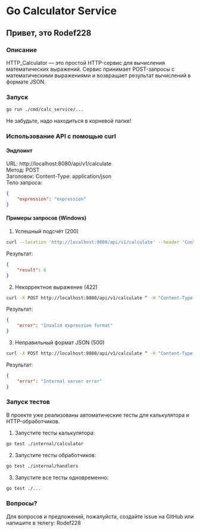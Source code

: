 # Go Calculator Service

## Привет, это Rodef228

### Описание
HTTP_Calculator — это простой HTTP-сервис для вычисления математических выражений. Сервис принимает POST-запросы с математическими выражениями и возвращает результат вычислений в формате JSON.

### Запуск
```bash
go run ./cmd/calc_service/...
```
Не забудьте, надо находиться в корневой папке!

### Использование API с помощью curl

#### Эндпоинт
URL: http://localhost:8080/api/v1/calculate<br>
Метод: POST<br>
Заголовок: Content-Type: application/json<br>
Тело запроса:<br>
```json
{
    "expression": "expression"
}
```


#### Примеры запросов (Windows)
1. Успешный подсчёт (200)
```bash
curl --location 'http://localhost:8080/api/v1/calculate' --header 'Content-Type: application/json' --data '{"expression":"2+2*2"}'
```

Результат:
```json
{
    "result": 6
}
```


2. Некорректное выражение (422)
```bash
curl -X POST http://localhost:8080/api/v1/calculate ^ -H "Content-Type: application/json" ^ -d "{\"expression\": \"2+a\"}"
```

Результат:
```json
{
    "error": "Invalid expression format"
}
```


3. Неправильный формат JSON (500)
```bash
curl -X POST http://localhost:8080/api/v1/calculate ^ -H "Content-Type: application/json" ^ -d "invalid json"
```

Результат:
```json
{
    "error": "Internal server error"
}
```

### Запуск тестов
В проекте уже реализованы автоматические тесты для калькулятора и HTTP-обработчиков.
1. Запустите тесты калькулятора:
```bash
go test ./internal/calculator
```
2. Запустите тесты обработчиков:
```bash
go test ./internal/handlers
```
3. Запустите все тесты одновременно:
```bash
go test ./...
```

### Вопросы?
Для вопросов и предложений, пожалуйста, создайте issue на GitHub или напишите в телегу: Rodef228
